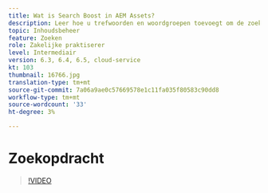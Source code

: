 ```yaml
---
title: Wat is Search Boost in AEM Assets?
description: Leer hoe u trefwoorden en woordgroepen toevoegt om de zoekrelevantie van middelen in Adobe Experience Manager te vergroten.
topic: Inhoudsbeheer
feature: Zoeken
role: Zakelijke praktiserer
level: Intermediair
version: 6.3, 6.4, 6.5, cloud-service
kt: 103
thumbnail: 16766.jpg
translation-type: tm+mt
source-git-commit: 7a06a9ae0c57669578e1c11fa035f80583c90dd8
workflow-type: tm+mt
source-wordcount: '33'
ht-degree: 3%

---
```



# Zoekopdracht

>[!VIDEO](https://video.tv.adobe.com/v/16766/?quality=12&learn=on)
